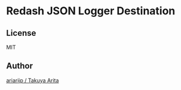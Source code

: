 # Redash JSON Logger Destination

## License

MIT

## Author

[ariarijp / Takuya Arita](https://github.com/ariarijp)
